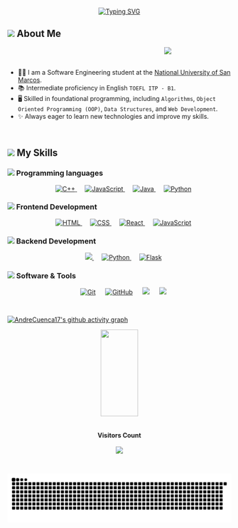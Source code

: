 <br>
<p align="center">
  <a href="https://git.io/typing-svg">
    <img src="https://readme-typing-svg.demolab.com?font=Fira+Code&size=32&pause=1000&color=ddd&center=true&vCenter=true&random=false&width=1000&lines=Welcome,+I'm+Andre+Cuenca+👋" alt="Typing SVG" />	 
  </a>
</p>

<!------------------------------------------------------------------------------------------>
## <img src = "https://i.pinimg.com/originals/3f/7e/4e/3f7e4eff7c96e9fe4b8b4b1ff3f7bdb5.gif" width = 6.5%> About Me

<img align="right" src="https://github.com/7oSkaaa/7oSkaaa/blob/main/Images/Right_Side.gif?raw=true" width=30%>

<br><br>
- 👨‍💻 I am a Software Engineering student at the [National University of San Marcos](https://www.unmsm.edu.pe/).
- 📚 Intermediate proficiency in English `TOEFL ITP - B1`.
- 🖥️ Skilled in foundational programming, including `Algorithms`, `Object Oriented Programming (OOP)`, `Data Structures`, and `Web Development`.
- ✨ Always eager to learn new technologies and improve my skills.
<br>

<!------------------------------------------------------------------------------------------>

## <img src="https://media2.giphy.com/media/QssGEmpkyEOhBCb7e1/giphy.gif?cid=ecf05e47a0n3gi1bfqntqmob8g9aid1oyj2wr3ds3mg700bl&rid=giphy.gif" width ="3%"> My Skills

### <img src = "https://github.com/7oSkaaa/7oSkaaa/blob/main/Images/Programming_Languages.gif?raw=true" width=5%> Programming languages

<p align="center"> 
  &emsp;
  <a href="https://www.w3schools.com/cpp/" target="_blank"> 
    <img alt="C++" src="https://img.shields.io/badge/C++%20-%2300599C.svg?style=plastic&logo=c%2B%2B&logoColor=white">
  </a> 
  &emsp;
  <a href="https://developer.mozilla.org/en-US/docs/Web/JavaScript" target="_blank"> 
     <img alt="JavaScript" src="https://img.shields.io/badge/JavaScript%20-%23F7DF1E.svg?style=plastic&logo=javascript&logoColor=black">
   </a>
  &emsp;
  <a href="https://www.java.com" target="_blank"> 
    <img alt="Java" src="https://img.shields.io/badge/Java-ED8B00?&style=plastic&logo=openjdk&logoColor=white">
  </a>
  &emsp;
   <a href="https://www.python.org" target="_blank">
    <img alt="Python" src="https://img.shields.io/badge/Python%20-%2314354C.svg?style=plastic&logo=python&logoColor=white">
  </a>
</p>

### <img src = "https://github.com/7oSkaaa/7oSkaaa/blob/main/Images/Front_End.gif?raw=true" width=5%>  Frontend Development
<p align="center"> 
  &emsp; 
  <a href="https://www.w3.org/html/" target="_blank"> 
   <img alt="HTML" src="https://img.shields.io/badge/HTML5%20-%23E34F26.svg?style=plastic&logo=html5&logoColor=white">
  </a>   
  &emsp;
  <a href="https://www.w3schools.com/css/" target="_blank">
    <img alt="CSS" src="https://img.shields.io/badge/CSS%20-%231572B6.svg?style=plastic&logo=css3&logoColor=white">
  </a> 
  &emsp;
  <a href="https://es.react.dev" target="_blank">
    <img alt="React" src="https://img.shields.io/badge/react-%2361DAFB.svg?style=plastic&logo=React&logoColor=black">
  </a>
  &emsp;
  <a href="https://developer.mozilla.org/en-US/docs/Web/JavaScript" target="_blank"> 
     <img alt="JavaScript" src="https://img.shields.io/badge/JavaScript%20-%23F7DF1E.svg?style=plastic&logo=javascript&logoColor=black">
   </a>
</p>

### <img src =  "https://github.com/7oSkaaa/7oSkaaa/blob/main/Images/Software_Tools.gif?raw=true" width=5%>  Backend Development
<p align="center"> 
    &emsp;
    <a href="#"><img src="https://img.shields.io/badge/django-%23092E20.svg?&style=plastic&logo=django&logoColor=white" />
    </a>
    &emsp;
    <a href="https://www.python.org" target="_blank">
    <img alt="Python" src="https://img.shields.io/badge/Python%20-%2314354C.svg?style=plastic&logo=python&logoColor=white">
  </a>
    &emsp;
    <a href="https://flask.palletsprojects.com/en/stable/" target="_blank">
    <img alt="Flask" src="https://img.shields.io/badge/Flask-000000.svg?&style=plastic&logo=Flask&logoColor=white">
  </a>
</p>


 ### <img src = "https://github.com/7oSkaaa/7oSkaaa/blob/main/Images/IDEs.gif?raw=true" width=5%>  Software & Tools
 
<p align="center">
  &emsp;
    <a href="#"><img alt="Git" src="https://img.shields.io/badge/Git%20-%23F05033.svg?style=plastic&logo=git&logoColor=white"></a>
  &emsp;
    <a href="#"><img alt="GitHub" src="https://img.shields.io/badge/github-%23181717.svg?style=plastic&logo=github&logoColor=white"></a>
  &emsp;
    <a href="#"><img src="https://img.shields.io/badge/latex-%23008080.svg?&style=plastic&logo=latex&logoColor=white" /></a>
  &emsp;
  <a href="#"><img src="https://img.shields.io/badge/mysql-%234479A1.svg?&style=plastic&logo=mysql&logoColor=white"/></a>
</p>

<br> 

[![AndreCuenca17's github activity graph](https://github-readme-activity-graph.vercel.app/graph?username=AndreCuenca17&bg_color=0d1117&color=ffffff&line=00b3ff&point=f9fafa&area=true&hide_border=true)](https://github.com/ashutosh00710/github-readme-activity-graph)
<!------------------------------------------------------------------------------------------>
<div align="center">    
  <img width="41%" height="195px" src="https://github-readme-stats.vercel.app/api/top-langs/?username=AndreCuenca17&layout=compact&hide_border=true&title_color=02D9F7FF&text_color=02D9F7FF&bg_color=0d1117" />
</div> 

<!------------------------------------------------------------------------------------------>

<div align="center">
<br><p align="centre"><b>Visitors Count</b></p>  
<p align="center"><img align="center" src="https://profile-counter.glitch.me/{AndreCuenca17}/count.svg" /></p> 
<br>
</div>
<!------------------------------------------------------------------------------------------>
<p align="center">
  <img src="https://raw.githubusercontent.com/AndreCuenca17/AndreCuenca17/output/github-contribution-grid-snake-dark.svg" alt="github contribution grid snake animation">
</p>
